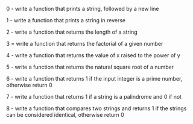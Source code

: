 0 - write a function that prints a string, followed by a new line

1 - write a function that prints a string in reverse

2 - write a function that returns the length of a string 

3 = write a function that returns the factorial of a given number

4 - write a function that returns the value of x raised to the power of y

5 - write a function that returns the natural square root of a number 

6 - write a function that returns 1 if the input integer is a prime number, otherwise return 0

7 - write a function that returns 1 if a string is a palindrome and 0 if not

8 - write a function that compares two strings and returns 1 if the strings can be considered identical, otherwise return 0

